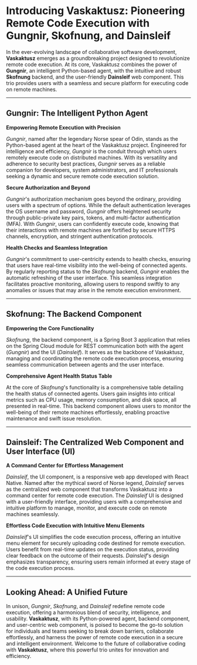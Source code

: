 # Introducing Vaskaktusz: Pioneering Remote Code Execution with Gungnir, Skofnung, and Dainsleif

In the ever-evolving landscape of collaborative software development, **Vaskaktusz** emerges as a groundbreaking project designed to revolutionize remote code execution. At its core, Vaskaktusz combines the power of **Gungnir**, an intelligent Python-based agent, with the intuitive and robust **Skofnung** backend, and the user-friendly **Dainsleif** web component. This trio provides users with a seamless and secure platform for executing code on remote machines.

---

## Gungnir: The Intelligent Python Agent

**Empowering Remote Execution with Precision**

*Gungnir*, named after the legendary Norse spear of Odin, stands as the Python-based agent at the heart of the Vaskaktusz project. Engineered for intelligence and efficiency, *Gungnir* is the conduit through which users remotely execute code on distributed machines. With its versatility and adherence to security best practices, *Gungnir* serves as a reliable companion for developers, system administrators, and IT professionals seeking a dynamic and secure remote code execution solution.

**Secure Authorization and Beyond**

*Gungnir*'s authorization mechanism goes beyond the ordinary, providing users with a spectrum of options. While the default authentication leverages the OS username and password, *Gungnir* offers heightened security through public-private key pairs, tokens, and multi-factor authentication (MFA). With *Gungnir*, users can confidently execute code, knowing that their interactions with remote machines are fortified by secure HTTPS channels, encryption, and stringent authentication protocols.

**Health Checks and Seamless Integration**

*Gungnir*'s commitment to user-centricity extends to health checks, ensuring that users have real-time visibility into the well-being of connected agents. By regularly reporting status to the *Skofnung* backend, *Gungnir* enables the automatic refreshing of the user interface. This seamless integration facilitates proactive monitoring, allowing users to respond swiftly to any anomalies or issues that may arise in the remote execution environment.

---

## Skofnung: The Backend Component

**Empowering the Core Functionality**

*Skofnung*, the backend component, is a Spring Boot 3 application that relies on the Spring Cloud module for REST communication both with the agent (*Gungnir*) and the UI (*Dainsleif*). It serves as the backbone of Vaskaktusz, managing and coordinating the remote code execution process, ensuring seamless communication between agents and the user interface.

**Comprehensive Agent Health Status Table**

At the core of *Skofnung*'s functionality is a comprehensive table detailing the health status of connected agents. Users gain insights into critical metrics such as CPU usage, memory consumption, and disk space, all presented in real-time. This backend component allows users to monitor the well-being of their remote machines effortlessly, enabling proactive maintenance and swift issue resolution.

---

## Dainsleif: The Centralized Web Component and User Interface (UI)

**A Command Center for Effortless Management**

*Dainsleif*, the UI component, is a responsive web app developed with React Native. Named after the mythical sword of Norse legend, *Dainsleif* serves as the centralized web component that transforms Vaskaktusz into a command center for remote code execution. The *Dainsleif* UI is designed with a user-friendly interface, providing users with a comprehensive and intuitive platform to manage, monitor, and execute code on remote machines seamlessly.

**Effortless Code Execution with Intuitive Menu Elements**

*Dainsleif*'s UI simplifies the code execution process, offering an intuitive menu element for securely uploading code destined for remote execution. Users benefit from real-time updates on the execution status, providing clear feedback on the outcome of their requests. *Dainsleif*'s design emphasizes transparency, ensuring users remain informed at every stage of the code execution process.

---

## Looking Ahead: A Unified Future

In unison, *Gungnir*, *Skofnung*, and *Dainsleif* redefine remote code execution, offering a harmonious blend of security, intelligence, and usability. **Vaskaktusz**, with its Python-powered agent, backend component, and user-centric web component, is poised to become the go-to solution for individuals and teams seeking to break down barriers, collaborate effortlessly, and harness the power of remote code execution in a secure and intelligent environment. Welcome to the future of collaborative coding with **Vaskaktusz**, where this powerful trio unites for innovation and efficiency.
